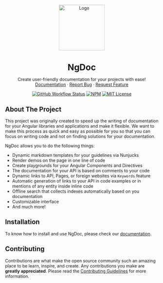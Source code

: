 <br />
<div align="center">
  <a href="https://github.com/ng-doc/ng-doc">
    <img src="https://ng-doc.com/assets/images/ng-doc.svg?raw=true" alt="Logo" height="150px">
  </a>
<h1 align="center" style="margin-bottom: 0; border-bottom: 0">NgDoc</h1>
  <p align="center">
    Create user-friendly documentation for your projects with ease!
    <br />
    <a href="https://ng-doc.com/">Documentation</a>
    ·
    <a href="https://github.com/ng-doc/ng-doc/issues/new/choose">Report Bug</a>
    ·
    <a href="https://github.com/ng-doc/ng-doc/issues/new/choose">Request Feature</a>

[![GitHub Workflow Status][build-shield]][build-url]
[![NPM][npm-shield]][npm-url]
[![MIT License][license-shield]][license-url]

  </p>
</div>

<!-- ABOUT THE PROJECT -->

## About The Project

This project was originally created to speed up the writing of documentation for your Angular
libraries and applications and make it flexible. We want to make this process as quick and easy as
possible for you so that you can focus on writing code and not on finding solutions for your
documentation.

NgDoc allows you to do the following things:

- Dynamic markdown templates for your guidelines via Nunjucks
- Render demos on the page in one line of code
- Create playgrounds for your Angular Components and Directives
- The documentation for your API is based on comments to your code
- Dynamic links to API, Pages, or foreign websites via `Keywords` feature
- Automatic generation of links to your API in code examples or in mentions of any entity inside
  inline code
- Offline search that collects indexes automatically based on you documentation
- Customizable interface
- And much more!

<!-- GETTING STARTED -->

## Installation

To know how to install and use NgDoc, please check our [documentation](https://ng-doc.com/).

<!-- CONTRIBUTING -->

## Contributing

Contributions are what make the open source community such an amazing place to be learn, inspire,
and create. Any contributions you make are **greatly appreciated**. Please read the
[Contributing Guidelines](CONTRIBUTING.md) for more information.

<!-- MARKDOWN LINKS & IMAGES -->
<!-- https://www.markdownguide.org/basic-syntax/#reference-style-links -->

[npm-shield]: https://img.shields.io/npm/v/@ng-doc/builder.svg?style=for-the-badge
[npm-url]: https://www.npmjs.com/package/@ng-doc/builder
[license-shield]: https://img.shields.io/github/license/ng-doc/ng-doc.svg?style=for-the-badge
[license-url]: https://github.com/ng-doc/ng-doc/blob/main/LICENSE
[build-shield]: https://img.shields.io/github/actions/workflow/status/ng-doc/ng-doc/release.yml?style=for-the-badge&branch=release
[build-url]: https://github.com/ng-doc/ng-doc/actions
